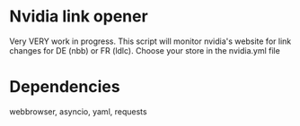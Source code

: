 # Nvidia link opener
Very VERY work in progress.
This script will monitor nvidia's website for link changes for DE (nbb) or FR (ldlc). Choose your store in the nvidia.yml file

# Dependencies
webbrowser, asyncio, yaml, requests
